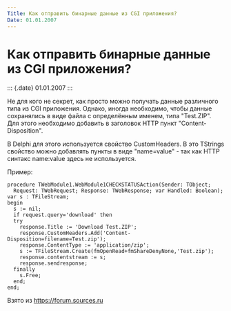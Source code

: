 ```yaml
---
Title: Как отправить бинарные данные из CGI приложения?
Date: 01.01.2007
---
```



Как отправить бинарные данные из CGI приложения?
================================================

::: {.date}
01.01.2007
:::

Не для кого не секрет, как просто можно получать данные различного типа
из CGI приложения. Однако, иногда необходимо, чтобы данные сохранялись в
виде файла с определённым именем, типа \"Test.ZIP\". Для этого
необходимо добавить в заголовок HTTP пункт \"Content-Disposition\".

В Delphi для этого используется свойство CustomHeaders. В это TStrings
свойство можно добавлять пункты в виде \"name=value\" - так как HTTP
синтакс name:value здесь не используется.

Пример:

    procedure TWebModule1.WebModule1CHECKSTATUSAction(Sender: TObject;
      Request: TWebRequest; Response: TWebResponse; var Handled: Boolean);
    var s : TFileStream;
    begin
      s := nil;
      if request.query='download' then
      try
        response.Title := 'Download Test.ZIP';
        response.CustomHeaders.Add('Content-Disposition=filename=Test.zip');
        response.ContentType := 'application/zip';
        s := TFileStream.Create(fmOpenRead+fmShareDenyNone,'Test.zip');
        response.contentstream := s;
        response.sendresponse;
      finally
        s.Free;
      end;
    end;

Взято из <https://forum.sources.ru>
